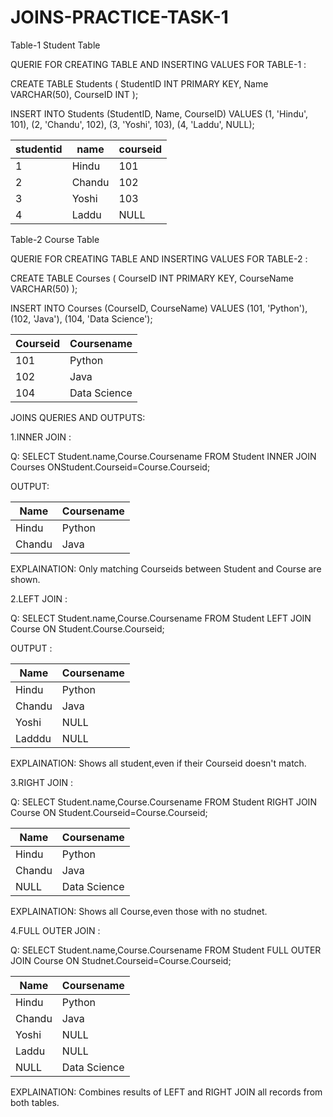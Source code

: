 # JOINS-PRACTICE-TASK-1
Table-1 Student Table

QUERIE FOR  CREATING TABLE AND INSERTING VALUES FOR TABLE-1 :

CREATE TABLE Students (
    StudentID INT PRIMARY KEY,
    Name VARCHAR(50),
    CourseID INT
);

INSERT INTO Students (StudentID, Name, CourseID) VALUES
(1, 'Hindu', 101),
(2, 'Chandu', 102),
(3, 'Yoshi', 103),
(4, 'Laddu', NULL);

|studentid |  name    | courseid   |
|----------|----------|------------|
|    1     |  Hindu   |   101      |
|    2     |   Chandu |   102      |
|    3     |   Yoshi  |   103      |
|    4     |   Laddu  |   NULL     |

 Table-2 Course Table

QUERIE FOR CREATING TABLE AND INSERTING VALUES FOR TABLE-2 :

CREATE TABLE Courses (
    CourseID INT PRIMARY KEY,
    CourseName VARCHAR(50)
);

INSERT INTO Courses (CourseID, CourseName) VALUES
(101, 'Python'),
(102, 'Java'),
(104, 'Data Science');
 
|Courseid |Coursename    |
|---------|--------------|
| 101     | Python       |
| 102     | Java         |
| 104     | Data Science |

JOINS QUERIES AND OUTPUTS:

1.INNER JOIN :

Q: SELECT Student.name,Course.Coursename FROM Student INNER JOIN Courses ONStudent.Courseid=Course.Courseid;

OUTPUT:

|Name  | Coursename |
|------|------------|
|Hindu |  Python    |
|Chandu|  Java      |

EXPLAINATION: Only matching Courseids between Student and Course are shown.

2.LEFT JOIN :

Q: SELECT Student.name,Course.Coursename FROM Student LEFT JOIN Course ON Student.Course.Courseid;

OUTPUT :

|Name  |Coursename |
|------|-----------|
|Hindu | Python    |
|Chandu| Java      |
|Yoshi | NULL      |
|Ladddu| NULL      |

EXPLAINATION: Shows all student,even if their Courseid doesn't match.

3.RIGHT JOIN :

Q: SELECT Student.name,Course.Coursename FROM Student RIGHT JOIN Course ON Student.Courseid=Course.Courseid;

|Name  |Coursename   |
|------|-------------|
|Hindu | Python      |
|Chandu| Java        |
|NULL  | Data Science|

EXPLAINATION: Shows all Course,even those with no studnet.

4.FULL OUTER JOIN :

Q: SELECT Student.name,Course.Coursename FROM Student FULL OUTER JOIN Course ON Studnet.Courseid=Course.Courseid;

|Name   |Coursename   |
|-------|-------------|
|Hindu  | Python      |
|Chandu | Java        |
|Yoshi  | NULL        |
|Laddu  | NULL        |
|NULL   | Data Science|

EXPLAINATION: Combines results of LEFT and RIGHT JOIN all records from both tables.












